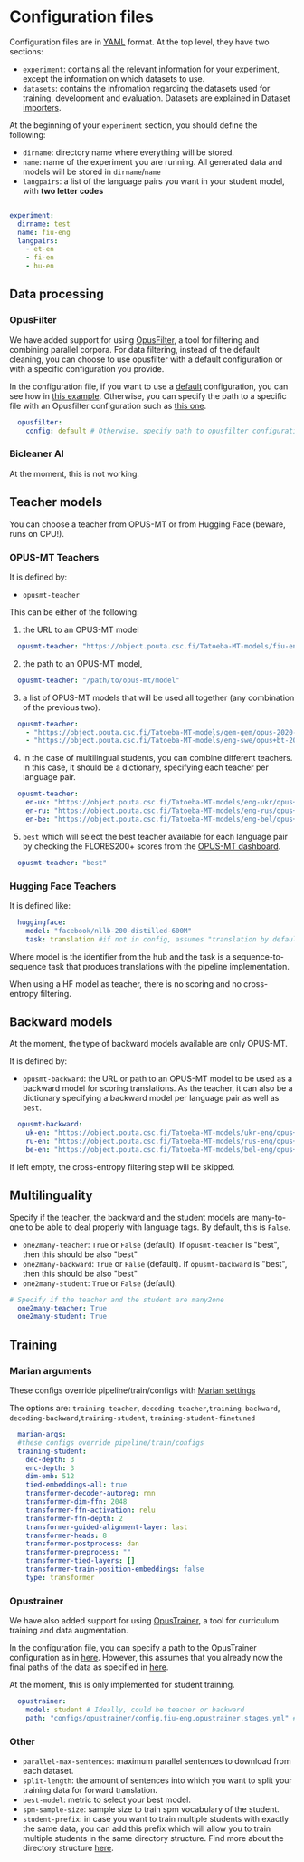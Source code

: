 # Configuration files

Configuration files are in [YAML](https://yaml.org/) format.
At the top level, they have two sections:

* `experiment`: contains all the relevant information for your experiment, except the information on which datasets to use.
* `datasets`: contains the infromation regarding the datasets used for training, development and evaluation. Datasets are explained in [Dataset importers](downloading_and_selecting_data.md).

At the beginning of your `experiment` section, you should define the following:

* `dirname`: directory name where everything will be stored.
* `name`: name of the experiment you are running. All generated data and models will be stored in `dirname`/`name`
* `langpairs`: a list of the language pairs you want in your student model, with **two letter codes**

```yaml

experiment:
  dirname: test
  name: fiu-eng
  langpairs:
    - et-en
    - fi-en
    - hu-en
```

## Data processing

### OpusFilter

We have added support for using [OpusFilter](https://github.com/Helsinki-NLP/OpusFilter), a tool for filtering and combining parallel corpora. For data filtering, instead of the default cleaning, you can choose to use opusfilter with a default configuration or with a specific configuration you provide.

In the configuration file, if you want to use a [default](https://github.com/Helsinki-NLP/OpusDistillery/blob/multi-ftt/configs/pipeline/clean/run-opusfilter.py#13) configuration, you can see how in [this example](https://github.com/Helsinki-NLP/OpusDistillery/blob/multi-ftt/configs/configs/opusfilter/config.fiu-eng.opusfilter.yml#L33). Otherwise, you can specify the path to a specific file with an Opusfilter configuration such as [this one](https://github.com/Helsinki-NLP/OpusDistillery/blob/multi-ftt/configs/configs/opusfilter/config.opusfilter.yml).

```yaml
  opusfilter:
    config: default # Otherwise, specify path to opusfilter configuration 'configs/opusfilter/config.opusfilter.yaml'
```

### Bicleaner AI

At the moment, this is not working.

## Teacher models

You can choose a teacher from OPUS-MT or from Hugging Face (beware, runs on CPU!).

### OPUS-MT Teachers

It is defined by:

* `opusmt-teacher`

This can be either of the following:
1. the URL to an OPUS-MT model

```yaml
  opusmt-teacher: "https://object.pouta.csc.fi/Tatoeba-MT-models/fiu-eng/opus4m-2020-08-12.zip"
```

2. the path to an OPUS-MT model, 
```yaml
  opusmt-teacher: "/path/to/opus-mt/model"
```

3. a list of OPUS-MT models that will be used all together (any combination of the previous two).

```yaml
  opusmt-teacher:
    - "https://object.pouta.csc.fi/Tatoeba-MT-models/gem-gem/opus-2020-10-04.zip"
    - "https://object.pouta.csc.fi/Tatoeba-MT-models/eng-swe/opus+bt-2021-04-14.zip"
```


4. In the case of multilingual students, you can combine different teachers. In this case, it should be a dictionary, specifying each teacher per language pair.

```yaml
  opusmt-teacher:
    en-uk: "https://object.pouta.csc.fi/Tatoeba-MT-models/eng-ukr/opus+bt-2021-04-14.zip"
    en-ru: "https://object.pouta.csc.fi/Tatoeba-MT-models/eng-rus/opus+bt-2021-04-14.zip"
    en-be: "https://object.pouta.csc.fi/Tatoeba-MT-models/eng-bel/opus+bt-2021-03-07.zip"
```

5. `best` which will select the best teacher available for each language pair by checking the FLORES200+ scores from the [OPUS-MT dashboard](https://opus.nlpl.eu/dashboard).

```yaml
  opusmt-teacher: "best"
```

### Hugging Face Teachers


It is defined like:

```yaml
  huggingface:
    model: "facebook/nllb-200-distilled-600M"
    task: translation #if not in config, assumes "translation by default"
```

Where model is the identifier from the hub and the task is a sequence-to-sequence task that produces translations with the pipeline implementation.

When using a HF model as teacher, there is no scoring and no cross-entropy filtering.

## Backward models

At the moment, the type of backward models available are only OPUS-MT.

It is defined by:

* `opusmt-backward`: the URL or path to an OPUS-MT model to be used as a backward model for scoring translations. As the teacher, it can also be a dictionary specifying a backward model per language pair as well as `best`.

```yaml
  opusmt-backward:
    uk-en: "https://object.pouta.csc.fi/Tatoeba-MT-models/ukr-eng/opus+bt-2021-04-30.zip"
    ru-en: "https://object.pouta.csc.fi/Tatoeba-MT-models/rus-eng/opus+bt-2021-04-30.zip"
    be-en: "https://object.pouta.csc.fi/Tatoeba-MT-models/bel-eng/opus+bt-2021-04-30.zip"
```

If left empty, the cross-entropy filtering step will be skipped.

## Multilinguality
Specify if the teacher, the backward and the student models are many-to-one to be able to deal properly with language tags. By default, this is  `False`.

* `one2many-teacher`: `True` or `False` (default). If `opusmt-teacher` is "best", then this should be also "best"
* `one2many-backward`: `True` or `False` (default). If `opusmt-backward` is "best", then this should be also "best"
* `one2many-student`: `True` or `False` (default). 

```yaml
# Specify if the teacher and the student are many2one
  one2many-teacher: True
  one2many-student: True
```
## Training

### Marian arguments
These configs override pipeline/train/configs with [Marian settings](https://marian-nmt.github.io/docs/cmd/marian/)

The options are: `training-teacher`, `decoding-teacher`,`training-backward`, `decoding-backward`,`training-student`, `training-student-finetuned`

```yaml
  marian-args:
  #these configs override pipeline/train/configs
  training-student:
    dec-depth: 3
    enc-depth: 3
    dim-emb: 512
    tied-embeddings-all: true
    transformer-decoder-autoreg: rnn
    transformer-dim-ffn: 2048
    transformer-ffn-activation: relu
    transformer-ffn-depth: 2
    transformer-guided-alignment-layer: last
    transformer-heads: 8
    transformer-postprocess: dan
    transformer-preprocess: ""
    transformer-tied-layers: []
    transformer-train-position-embeddings: false
    type: transformer
```

### Opustrainer

We have also added support for using [OpusTrainer](https://github.com/hplt-project/OpusTrainer), a tool for curriculum training and data augmentation. 

In the configuration file, you can specify a path to the OpusTrainer configuration as in [here](https://github.com/Helsinki-NLP/OpusDistillery/blob/multi-ftt/configs/opustrainer/config.fiu-eng.opustrainer.yml#L37). However, this assumes that you already now the final paths of the data as specified in [here](https://github.com/Helsinki-NLP/OpusDistillery/blob/multi-ftt/configs/opustrainer/config.fiu-eng.opustrainer.stages.yml).

At the moment, this is only implemented for student training.

```yaml
  opustrainer:
    model: student # Ideally, could be teacher or backward
    path: "configs/opustrainer/config.fiu-eng.opustrainer.stages.yml" # This assumes you already know the paths to the data
```

### Other

* `parallel-max-sentences`: maximum parallel sentences to download from each dataset.
* `split-length`: the amount of sentences into which you want to split your training data for forward translation.
* `best-model`: metric to select your best model.
* `spm-sample-size`: sample size to train spm vocabulary of the student.
* `student-prefix`: in case you want to train multiple students with exactly the same data, you can add this prefix which will allow you to train multiple students in the same directory structure. Find more about the directory structure [here](../pipeline/dir_structure.md).
